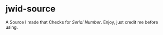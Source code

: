 # jwid-source

A Source I made that Checks for *Serial Number*.
Enjoy, just credit me before using.
